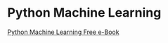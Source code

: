 # Python Machine Learning

[Python Machine Learning Free e-Book](https://github.com/tahmid-choyon/free-tech-ebooks-from-packtpub/tree/master/Python%20Machine%20Learning)